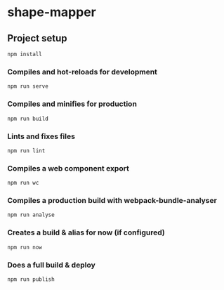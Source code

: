 # shape-mapper

## Project setup
```
npm install
```

### Compiles and hot-reloads for development
```
npm run serve
```

### Compiles and minifies for production
```
npm run build
```

### Lints and fixes files
```
npm run lint
```

### Compiles a web component export
```
npm run wc
```

### Compiles a production build with webpack-bundle-analyser
```
npm run analyse
```

### Creates a build & alias for now (if configured)
```
npm run now
```

### Does a full build & deploy
```
npm run publish
```